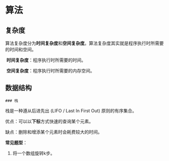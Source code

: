 # 算法

## 复杂度

​		算法复杂度分为**时间复杂度**和**空间复杂度**。算法复杂度其实就是程序执行时所需要的时间和空间。

​	**时间复杂度**：程序执行时所需要的时间。

​	**空间复杂度**：程序执行时所需要的内存空间。

## 数据结构

	### 栈

栈是一种遵从后进先出 (LIFO / Last In First Out) 原则的有序集合。

优点：可以以**下标**方式快速的查询某个元素。

缺点：删除和增添某个元素时会耗费较大的时间。

**常见题型**：

1. 将一个数组旋转k步。

